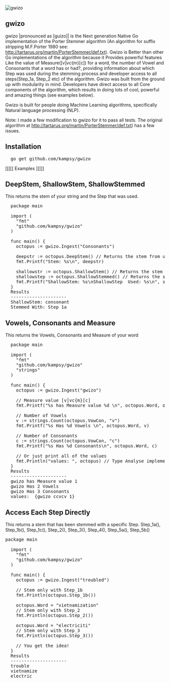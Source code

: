 ![gwizo](https://github.com/kampsy/gwizo/img/gwizo.png)
## gwizo

gwizo |pronounced as [guizo]| is the Next generation Native Go implementation of the
Porter Stemmer algorithm (An algorithm for suffix stripping M.F.Porter 1980 see: http://tartarus.org/martin/PorterStemmer/def.txt).
Gwizo is Better than other Go implementations of the algorithm because it Provides
powerful features Like the value of Measure([v]vc{m}[c]) for a word, the number of Vowel
and Consonants that a word has or had?, providing information about which Step was used during
the stemming process and developer access to all steps(Step_1a, Step_2 etc) of the algorithm.
Gwizo was built from the ground up with modularity in mind. Developers have direct access to all Core components of the algorithm, which results in doing lots of cool, powerful and amazing things (see examples below).

Gwizo is built for people doing Machine Learning algorithms, specifically
Natural language processing (NLP).

Note: I made a few modification to gwizo for it to pass all tests. The original algorithm
at http://tartarus.org/martin/PorterStemmer/def.txt) has a few issues.

Installation
------------
<pre>
  go get github.com/kampsy/gwizo
</pre>

[[[[[ Examples ]]]]]

DeepStem, ShallowStem, ShallowStemmed
------------------------------------------------------
This returns the stem of your string and the Step that was used.
<pre>
  package main

  import (
    "fmt"
    "github.com/kampsy/gwizo"
  )

  func main() {
    octopus := gwizo.Ingest("Consonants")

    deepstr := octopus.DeepStem() // Returns the stem from using every step
    fmt.Printf("Stem: %s\n", deepstr)

    shallowstr := octopus.ShallowStem() // Returns the stem from using one step
    shallowstep := octopus.ShallowStemmed() // Returns the step used
    fmt.Printf("ShallowStem: %s\nShallowStep  Used: %s\n", shallowstr, shallowstep)
  }
  Results
  ---------------------
  ShallowStem: consonant
  Stemmed With: Step_1a
</pre>

Vowels, Consonants and Measure
------------------------------
This returns the Vowels, Consonants and Measure of your word
<pre>
  package main

  import (
    "fmt"
    "github.com/kampsy/gwizo"
    "strings"
  )

  func main() {
    octopus := gwizo.Ingest("gwizo")

    // Measure value [v]vc{m}[c]
    fmt.Printf("%s has Measure value %d \n", octopus.Word, octopus.Measure)

    // Number of Vowels
    v := strings.Count(octopus.VowCon, "v")
    fmt.Printf("%s Has %d Vowels \n", octopus.Word, v)

    // Number of Consonants
    c := strings.Count(octopus.VowCon, "c")
    fmt.Printf("%s Has %d Consonants\n", octopus.Word, c)

    // Or just print all of the values
    fmt.Println("values: ", octopus) // Type Analyse implements the Stringer interface.
  }
  Results
  ---------------------
  gwizo has Measure value 1
  gwizo Has 2 Vowels
  gwizo Has 3 Consonants
  values:  {gwizo ccvcv 1}
</pre>

Access Each Step Directly
------------------------------
This returns a stem that has been stemmed with a specific Step. Step_1a(),
Step_1b(), Step_1c(), Step_2(), Step_3(), Step_4(), Step_5a(), Step_5b()
<pre>
package main

  import (
    "fmt"
    "github.com/kampsy/gwizo"
  )

  func main() {
    octopus := gwizo.Ingest("troubled")

    // Stem only with Step_1b
    fmt.Println(octopus.Step_1b())

    octopus.Word = "vietnamization"
    // Stem only with Step_2
    fmt.Println(octopus.Step_2())

    octopus.Word = "electriciti"
    // Stem only with Step_3
    fmt.Println(octopus.Step_3())

    // You get the idea!
  }
  Results
  ---------------------
  trouble
  vietnamize
  electric
</pre>
